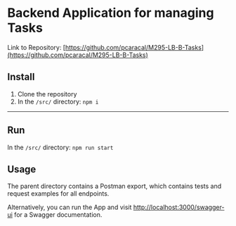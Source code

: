 # Backend Application for managing Tasks
Link to Repository: [https://github.com/pcaracal/M295-LB-B-Tasks](https://github.com/pcaracal/M295-LB-B-Tasks)
## Install
1. Clone the repository
2. In the `/src/` directory:
```npm i```
- - -
## Run
In the `/src/` directory:
```npm run start```

## Usage
The parent directory contains a Postman export, which contains tests and request examples for all endpoints.

Alternatively, you can run the App and visit [http://localhost:3000/swagger-ui](http://localhost:3000/swagger-ui/) for a Swagger documentation.
